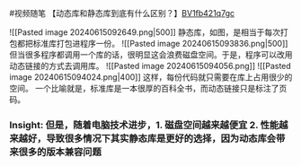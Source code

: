 #视频随笔 【动态库和静态库到底有什么区别？】[BV1fb421q7gc](https://www.bilibili.com/video/BV1fb421q7gc?vd_source=011aea90fbc27416d9453746e8db9ac6)

![[Pasted image 20240615092649.png|500]]
静态库，如图，是相当于每次打包都把标准库打包进程序一份。
![[Pasted image 20240615093836.png|500]]
但当很多程序都调用一个库的话，很明显这会浪费磁盘空间。于是，程序可以改用动态链接的方式去调用库。
![[Pasted image 20240615094056.png]]
![[Pasted image 20240615094024.png|400]]
这样，每份代码就只需要在库上占用很少的空间。
一个比喻就是，标准库是一本很厚的百科全书，而动态链接只是标注了页码。
### Insight: 但是，随着电脑技术进步，1. 磁盘空间越来越便宜 2. 性能越来越好，导致很多情况下其实静态库是更好的选择，因为动态库会带来很多的版本兼容问题
